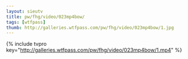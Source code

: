 ```yaml
--- 
layout: sieutv
title: pw/fhg/video/023mp4bow/
tags: [wtfpass]
thumb: http://galleries.wtfpass.com/pw/fhg/video/023mp4bow/1.jpg
---
```

{% include tvpro key="http://galleries.wtfpass.com/pw/fhg/video/023mp4bow/1.mp4" %} 

